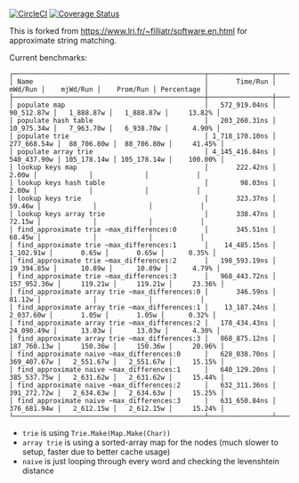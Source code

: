 [![CircleCI](https://circleci.com/gh/brendanlong/ocaml-trie.svg?style=shield)](https://circleci.com/gh/brendanlong/ocaml-trie)
[![Coverage Status](https://coveralls.io/repos/github/brendanlong/ocaml-trie/badge.svg?branch=master)](https://coveralls.io/github/brendanlong/ocaml-trie?branch=master)

This is forked from <https://www.lri.fr/~filliatr/software.en.html> for approximate string matching.

Current benchmarks:

```
┌────────────────────────────────────────────────┬────────────────┬─────────────┬─────────────┬─────────────┬────────────┐
│ Name                                           │       Time/Run │     mWd/Run │    mjWd/Run │    Prom/Run │ Percentage │
├────────────────────────────────────────────────┼────────────────┼─────────────┼─────────────┼─────────────┼────────────┤
│ populate map                                   │   572_919.04ns │  90_512.87w │   1_888.87w │   1_888.87w │     13.82% │
│ populate hash table                            │   203_260.31ns │  10_975.34w │   7_963.70w │   6_938.70w │      4.90% │
│ populate trie                                  │ 1_718_170.10ns │ 277_668.54w │  88_706.80w │  88_706.80w │     41.45% │
│ populate array trie                            │ 4_145_416.84ns │ 540_437.90w │ 105_178.14w │ 105_178.14w │    100.00% │
│ lookup keys map                                │       222.42ns │       2.00w │             │             │            │
│ lookup keys hash table                         │        98.03ns │       2.00w │             │             │            │
│ lookup keys trie                               │       323.37ns │      59.46w │             │             │            │
│ lookup keys array trie                         │       338.47ns │      72.15w │             │             │            │
│ find_approximate trie ~max_differences:0       │       345.51ns │      68.45w │             │             │            │
│ find_approximate trie ~max_differences:1       │    14_485.15ns │   1_102.91w │       0.65w │       0.65w │      0.35% │
│ find_approximate trie ~max_differences:2       │   198_593.19ns │  19_394.85w │      10.89w │      10.89w │      4.79% │
│ find_approximate trie ~max_differences:3       │   968_443.72ns │ 157_952.36w │     119.21w │     119.21w │     23.36% │
│ find_approximate array trie ~max_differences:0 │       346.59ns │      81.12w │             │             │            │
│ find_approximate array trie ~max_differences:1 │    13_187.24ns │   2_037.60w │       1.05w │       1.05w │      0.32% │
│ find_approximate array trie ~max_differences:2 │   178_434.43ns │  24_090.49w │      13.03w │      13.03w │      4.30% │
│ find_approximate array trie ~max_differences:3 │   868_875.12ns │ 187_760.13w │     150.36w │     150.36w │     20.96% │
│ find_approximate naive ~max_differences:0      │   628_038.70ns │ 369_407.67w │   2_551.67w │   2_551.67w │     15.15% │
│ find_approximate naive ~max_differences:1      │   640_129.20ns │ 385_537.75w │   2_631.62w │   2_631.62w │     15.44% │
│ find_approximate naive ~max_differences:2      │   632_311.36ns │ 391_272.72w │   2_634.63w │   2_634.63w │     15.25% │
│ find_approximate naive ~max_differences:3      │   631_650.84ns │ 376_681.94w │   2_612.15w │   2_612.15w │     15.24% │
└────────────────────────────────────────────────┴────────────────┴─────────────┴─────────────┴─────────────┴────────────┘
```

 - `trie` is using `Trie.Make(Map.Make(Char))`
 - `array trie` is using a sorted-array map for the nodes (much slower to setup, faster due to better cache usage)
 - `naive` is just looping through every word and checking the levenshtein distance
